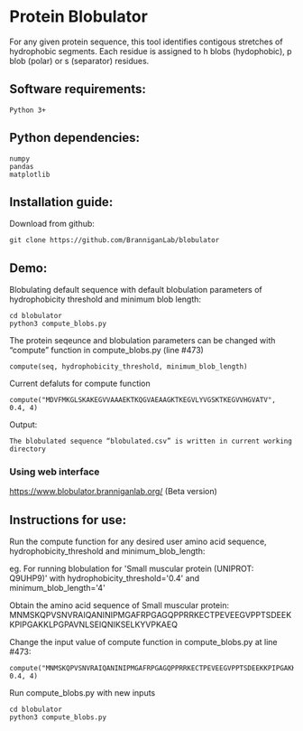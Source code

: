 # Protein Blobulator
For any given protein sequence, this tool identifies contigous stretches of hydrophobic segments. Each residue is assigned to h blobs (hydophobic), p blob (polar) or s (separator) residues.

## Software requirements:

```
Python 3+
```
## Python dependencies:

```
numpy
pandas
matplotlib
```

## Installation guide:

Download from github:

```
git clone https://github.com/BranniganLab/blobulator
```
## Demo:

Blobulating default sequence with default blobulation parameters of hydrophobicity threshold and minimum blob length:
```
cd blobulator
python3 compute_blobs.py
```
The protein seqeunce and blobulation parameters can be changed with “compute” function in compute_blobs.py (line #473)
```
compute(seq, hydrophobicity_threshold, minimum_blob_length)
```
Current defaluts for compute function

```
compute("MDVFMKGLSKAKEGVVAAAEKTKQGVAEAAGKTKEGVLYVGSKTKEGVVHGVATV", 0.4, 4)
```

Output:
```
The blobulated sequence “blobulated.csv” is written in current working directory
```
### Using web interface 

https://www.blobulator.branniganlab.org/ (Beta version)

## Instructions for use:

Run the compute function for any desired user amino acid sequence, hydrophobicity_threshold and minimum_blob_length:

eg. For running blobulation for 'Small muscular protein (UNIPROT: Q9UHP9)' with hydrophobicity_threshold='0.4' and minimum_blob_length='4'

Obtain the amino acid sequence of Small muscular protein: MNMSKQPVSNVRAIQANINIPMGAFRPGAGQPPRRKECTPEVEEGVPPTSDEEKKPIPGAKKLPGPAVNLSEIQNIKSELKYVPKAEQ

Change the input value of compute function in compute_blobs.py at line #473:

```
compute("MNMSKQPVSNVRAIQANINIPMGAFRPGAGQPPRRKECTPEVEEGVPPTSDEEKKPIPGAKKLPGPAVNLSEIQNIKSELKYVPKAEQ", 0.4, 4)
```
Run compute_blobs.py with new inputs

```
cd blobulator
python3 compute_blobs.py
```



